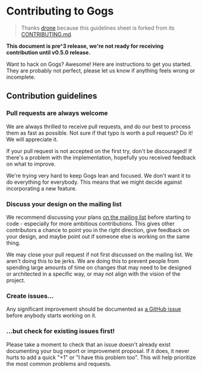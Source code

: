 # Contributing to Gogs

> Thanks [drone](https://github.com/drone/drone) because this guidelines sheet is forked from its [CONTRIBUTING.md](https://github.com/drone/drone/blob/master/CONTRIBUTING.md).

**This document is pre^3 release, we're not ready for receiving contribution until v0.5.0 release.**

Want to hack on Gogs? Awesome! Here are instructions to get you started. They are probably not perfect, please let us know if anything feels wrong or incomplete.

## Contribution guidelines

### Pull requests are always welcome

We are always thrilled to receive pull requests, and do our best to process them as fast as possible. Not sure if that typo is worth a pull request? Do it! We will appreciate it.

If your pull request is not accepted on the first try, don't be discouraged! If there's a problem with the implementation, hopefully you received feedback on what to improve.

We're trying very hard to keep Gogs lean and focused. We don't want it to do everything for everybody. This means that we might decide against incorporating a new feature.

### Discuss your design on the mailing list

We recommend discussing your plans [on the mailing list](https://groups.google.com/forum/#!forum/gogits) before starting to code - especially for more ambitious contributions. This gives other contributors a chance to point you in the right direction, give feedback on your design, and maybe point out if someone else is working on the same thing.

We may close your pull request if not first discussed on the mailing list. We aren't doing this to be jerks. We are doing this to prevent people from spending large amounts of time on changes that may need to be designed or architected in a specific way, or may not align with the vision of the project.

### Create issues...

Any significant improvement should be documented as [a GitHub issue](https://github.com/gogits/gogs/issues) before anybody starts working on it.

### ...but check for existing issues first!

Please take a moment to check that an issue doesn't already exist documenting your bug report or improvement proposal. If it does, it never hurts to add a quick "+1" or "I have this problem too". This will help prioritize the most common problems and requests.